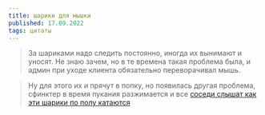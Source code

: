 ```yaml
---
title: шарики для мышки
published: 17.09.2022
tags: цитаты
---
```

> За шариками надо следить постоянно, иногда их вынимают и уносят. Не знаю зачем, но в те времена такая проблема была, и админ при уходе клиента обязательно переворачивал мышь.

> Ну для этого их и прячут в попку, но появилась другая проблема, сфинктер в время пукания разжимается и все [соседи слышат как эти шарики по полу катаются](https://pikabu.ru/story/pochemu_sosedi_sverkhu_ronyayut_i_katayut_metallicheskie_shariki_4978860)
